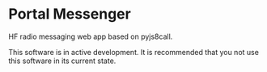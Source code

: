 # Portal Messenger

HF radio messaging web app based on pyjs8call.

This software is in active development. It is recommended that you not use this software in its current state.
